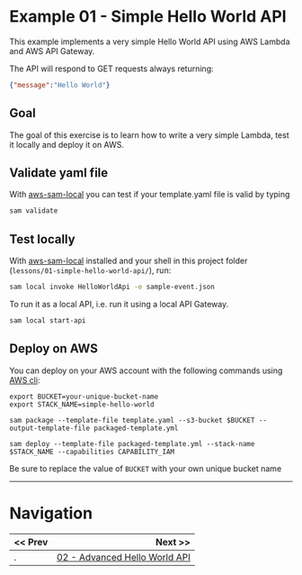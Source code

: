 # Example 01 - Simple Hello World API

This example implements a very simple Hello World API using AWS Lambda and AWS API Gateway.

The API will respond to GET requests always returning:

```json
{"message":"Hello World"}
```

## Goal

The goal of this exercise is to learn how to write a very simple Lambda, test it locally and deploy it on AWS.

## Validate yaml file
With [aws-sam-local](https://github.com/awslabs/aws-sam-locall) you can test if your template.yaml file is valid by typing

```bash
sam validate
```

## Test locally

With [aws-sam-local](https://github.com/awslabs/aws-sam-locall) installed and your shell in this project folder (`lessons/01-simple-hello-world-api/`), run:

```bash
sam local invoke HelloWorldApi -e sample-event.json
```

To run it as a local API, i.e. run it using a local API Gateway.

```bash
sam local start-api
```

## Deploy on AWS

You can deploy on your AWS account with the following commands using [AWS cli](https://aws.amazon.com/cli/):

```
export BUCKET=your-unique-bucket-name
export STACK_NAME=simple-hello-world

sam package --template-file template.yaml --s3-bucket $BUCKET --output-template-file packaged-template.yml

sam deploy --template-file packaged-template.yml --stack-name $STACK_NAME --capabilities CAPABILITY_IAM
```

Be sure to replace the value of `BUCKET` with your own unique bucket name

---

# Navigation

| << Prev | Next >> |
| :---         |          ---: |
| .   | [02 - Advanced Hello World API](../02-advanced-hello-world-api) |
